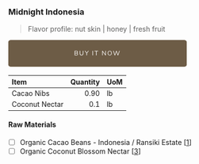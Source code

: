 ### Midnight Indonesia
> Flavor profile: nut skin | honey | fresh fruit

[![Buy Now](/assets/images/buy-now.png "Buy Now")](https://shop.osocra.com/products/22022810)

| Item | Quantity | UoM  |
| :---     | ---:    | :--- |
| Cacao Nibs  | 0.90    | lb    |
| Coconut Nectar   | 0.1      | lb      |

#### Raw Materials
- [ ] Organic Cacao Beans -  Indonesia / Ransiki Estate [[1](/vendors)]
- [ ] Organic Coconut Blossom Nectar [[3](/vendors)]
